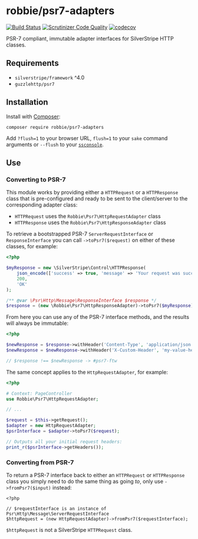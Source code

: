 # robbie/psr7-adapters

[![Build Status](https://travis-ci.org/robbieaverill/psr7-adapters.svg?branch=master)](https://travis-ci.org/robbieaverill/psr7-adapters) [![Scrutinizer Code Quality](https://scrutinizer-ci.com/g/robbieaverill/psr7-adapters/badges/quality-score.png?b=master)](https://scrutinizer-ci.com/g/robbieaverill/psr7-adapters/?branch=master) [![codecov](https://codecov.io/gh/robbieaverill/psr7-adapters/branch/master/graph/badge.svg)](https://codecov.io/gh/robbieaverill/psr7-adapters)


PSR-7 compliant, immutable adapter interfaces for SilverStripe HTTP classes.

## Requirements

* `silverstripe/framework` ^4.0
* `guzzlehttp/psr7`

## Installation

Install with [Composer](https://getcomposer.org):

```shell
composer require robbie/psr7-adapters
```

Add `?flush=1` to your browser URL, `flush=1` to your `sake` command arguments or `--flush` to your [`ssconsole`](https://github.com/silverleague/silverstripe-console).

## Use

### Converting to PSR-7

This module works by providing either a `HTTPRequest` or a `HTTPResponse` class that is pre-configured and ready to be
sent to the client/server to the corresponding adapter class:

* `HTTPRequest` uses the `Robbie\Psr7\HttpRequestAdapter` class
* `HTTPResponse` uses the `Robbie\Psr7\HttpResponseAdapter` class

To retrieve a bootstrapped PSR-7 `ServerRequestInterface` or `ResponseInterface` you can call `->toPsr7($request)` on either of
these classes, for example:

```php
<?php

$myResponse = new \SilverStripe\Control\HTTPResponse(
    json_encode(['success' => true, 'message' => 'Your request was successful!']),
    200,
    'OK'
);

/** @var \Psr\Http\Message\ResponseInterface $response */
$response = (new \Robbie\Psr7\HttpResponseAdapter)->toPsr7($myResponse);
```

From here you can use any of the PSR-7 interface methods, and the results will always be immutable:

```php
<?php

$newResponse = $response->withHeader('Content-Type', 'application/json');
$newResponse = $newResponse->withHeader('X-Custom-Header', 'my-value-here');

// $response !== $newResponse -> #psr7-ftw
```

The same concept applies to the `HttpRequestAdapter`, for example:

```php
<?php

# Context: PageController
use Robbie\Psr7\HttpRequestAdapter;

// ...

$request = $this->getRequest();
$adapter = new HttpRequestAdapter;
$psrInterface = $adapter->toPsr7($request);

// Outputs all your initial request headers:
print_r($psrInterface->getHeaders());
```

### Converting from PSR-7

To return a PSR-7 interface back to either an `HTTPRequest` or `HTTPResponse` class you simply need to
do the same thing as going *to*, only use `->fromPsr7($input)` instead:

```
<?php

// $requestInterface is an instance of Psr\Http\Message\ServerRequestInterface
$httpRequest = (new HttpRequestAdapter)->fromPsr7($requestInterface);
```

`$httpRequest` is not a SilverStripe `HTTPRequest` class.
